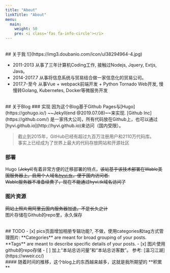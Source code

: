 ```yaml
---
title: "About"
linkTitle: "About"
menu:
  main:
    weight: 50
    pre: <i class='fas fa-info-circle'></i>
---
```


<br />
## 关于我
![](https://img3.doubanio.com/icon/ul38294964-4.jpg)  

* 2011-2013 从事了三年计算机Coding工作, 接触过Nodejs, Jquery, Extjs, Java。  
* 2014-2017.7 从事将信息系统与贸易结合做一家信息化的贸易公司。  
* 2017.7-至今 从事Vue + webpack前端开发 + Python Tornado Web开发, 慢慢转Golang, Kubernetes, Docker等微服务开发
  
<br />
## 关于Blog
### 实现 
因为这个Blog基于Github Pages与[Hugo](https://gohugo.io/) ~~Jekyll(end @2019.07.08)~~来实现.   
[Github Inc](https://github.com/) 是一家伟大公司，所有代码放在Github上，也可以通过[hyvi.github.io](http://hyvi.github.io)来访问（国内受限）。   

>截止到2015年，GitHub已经有超过九百万注册用户和2110万代码库。  
> 事实上已经成为了世界上最大的代码存放网站和开源社区  

### 部署
Hugo (~~Jekyll~~)有着非常方便的迁移部署的特点，~~该站基于该技术部署在Wable美国服务器上。启用个人域名[hyvi.tk](http://hyvi.tk)，便于国内访问者.~~   
~~Wable服务器不准备续费了，现在不能通过hyvi.tk域名访问了~~   
### 图片资源
~~网站上照片用阿里云国内服务器加速。不是长久之计~~  
图片存储在Github的repo里，永久保存

<br />
## TODO
- [x] pics页面增加相册专辑功能?,  
  不做，使用categories和tag方式管理图片: **Categories** are meant for broad grouping of your posts. **Tags** are meant to describe specific details of your posts.  
- [x] 图片使用github的repo存储  
- [ ] 加上“本站总访问量”和“本站总访客数”。 参考: [温习江湖](https://wweir.cc/)  
  
<br />
#### 随着时间的推移，这个blog上的东西越来越多，这就是我所期望的 **积累**
  
